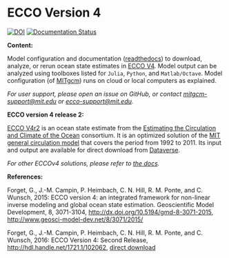 # ECCO Version 4

[![DOI](https://zenodo.org/badge/76184688.svg)](https://zenodo.org/badge/latestdoi/76184688)
[![Documentation Status](https://readthedocs.org/projects/eccov4/badge/?version=latest)](https://eccov4.readthedocs.io/en/latest/?badge=latest)

**Content:**

Model configuration and documentation ([readthedocs](http://eccov4.readthedocs.io/en/latest/)) to download, analyze, or rerun ocean state estimates in [ECCO V4](http://dx.doi.org/10.5194/gmd-8-3071-2015). Model output can be analyzed using toolboxes listed for `Julia`, `Python`, and `Matlab/Octave`. Model configuration (of [MITgcm](http://mitgcm.org/)) runs on cloud or local computers as explained.

_For user support, please open an issue on GitHub, or contact <mitgcm-support@mit.edu> or <ecco-support@mit.edu>._

[Estimating the Circulation and Climate of the Ocean]: https://ecco-group.org
[MIT general circulation model]: https://mitgcm.readthedocs.io
[Amazon Web Services' cfncluster]: https://aws.amazon.com/hpc/cfncluster/
[Dataverse]: https://dataverse.harvard.edu/dataverse/ECCOv4r2
[FTP]: ftp://mit.ecco-group.org/ecco_for_las/version_4/release2/
[gcmfaces]: https://github.com/gaelforget/gcmfaces
[MITprof]: https://github.com/gaelforget/MITprof
[direct download]: https://dspace.mit.edu/bitstream/handle/1721.1/102062/standardAnalysis.pdf

**ECCO version 4 release 2:** 

[ECCO V4r2](http://www.geosci-model-dev.net/8/3071/2015/) is an ocean state estimate from the [Estimating the Circulation and Climate of the Ocean][] consortium. It is an optimized solution of the [MIT general circulation model](http://mitgcm.org/) that covers the period from 1992 to 2011. Its input and output are available for direct download from [Dataverse][]. 

_For other ECCOv4 solutions, please refer to [the docs](https://eccov4.readthedocs.io)._

**References:**

Forget, G., J.-M. Campin, P. Heimbach, C. N. Hill, R. M. Ponte, and C. Wunsch, 2015: ECCO version 4: an integrated framework for non-linear inverse modeling and global ocean state estimation. Geoscientific Model Development, 8, 3071-3104, <http://dx.doi.org/10.5194/gmd-8-3071-2015>, <http://www.geosci-model-dev.net/8/3071/2015/>

Forget, G., J.-M. Campin, P. Heimbach, C. N. Hill, R. M. Ponte, and C. Wunsch, 2016: ECCO Version 4: Second Release, <http://hdl.handle.net/1721.1/102062>, [direct download][]

